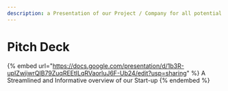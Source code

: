```yaml
---
description: a Presentation of our Project / Company for all potential investors
---
```


# Pitch Deck

{% embed url="https://docs.google.com/presentation/d/1b3R-upIZwjiwrQIB79ZuqREEtILqRVaorluJ6F-Ub24/edit?usp=sharing" %}
A Streamlined and Informative overview of our Start-up
{% endembed %}
